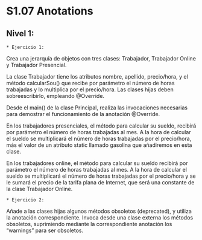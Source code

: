 
# S1.07 Anotations


## Nivel 1: 

	* Ejercicio 1:
  
  Crea una jerarquía de objetos con tres clases: Trabajador, Trabajador Online y Trabajador Presencial.

La clase Trabajador tiene los atributos nombre, apellido, precio/hora, y el método calcularSou() que recibe por parámetro el número de horas trabajadas y lo multiplica por el precio/hora. Las clases hijas deben sobreescribirlo, empleando @Override.

Desde el main() de la clase Principal, realiza las invocaciones necesarias para demostrar el funcionamiento de la anotación @Override.

En los trabajadores presenciales, el método para calcular su sueldo, recibirá por parámetro el número de horas trabajadas al mes. A la hora de calcular el sueldo se multiplicará el número de horas trabajadas por el precio/hora, más el valor de un atributo static llamado gasolina que añadiremos en esta clase.

En los trabajadores online, el método para calcular su sueldo recibirá por parámetro el número de horas trabajadas al mes. A la hora de calcular el sueldo se multiplicará el número de horas trabajadas por el precio/hora y se le sumará el precio de la tarifa plana de Internet, que será una constante de la clase Trabajador Online.
  

	* Ejercicio 2:
  
  Añade a las clases hijas algunos métodos obsoletos (deprecated), y utiliza la anotación correspondiente. Invoca desde una clase externa los métodos obsoletos, suprimiendo mediante la correspondiente anotación los “warnings” para ser obsoletos.
